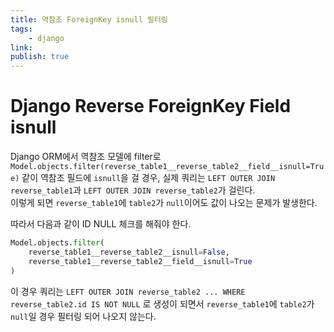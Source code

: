 ```yaml
---
title: 역참조 ForeignKey isnull 필터링
tags:
    - django
link: 
publish: true
---
```


# Django Reverse ForeignKey Field isnull

Django ORM에서 역참조 모델에 filter로 `Model.objects.filter(reverse_table1__reverse_table2__field__isnull=True)` 같이 역참조 필드에 `isnull`을 걸 경우, 실제 쿼리는 `LEFT OUTER JOIN reverse_table1`과 `LEFT OUTER JOIN reverse_table2`가 걸린다.  
이렇게 되면 `reverse_table1`에 `table2`가 `null`이어도 값이 나오는 문제가 발생한다.

따라서 다음과 같이 ID NULL 체크를 해줘야 한다.

```python
Model.objects.filter(
    reverse_table1__reverse_table2__isnull=False,
    reverse_table1__reverse_table2__field__isnull=True
)
```

이 경우 쿼리는 `LEFT OUTER JOIN reverse_table2 ... WHERE reverse_table2.id IS NOT NULL` 로 생성이 되면서 `reverse_table1`에 `table2`가 `null`일 경우 필터링 되어 나오지 않는다.
